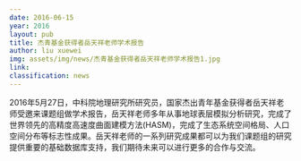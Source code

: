 ```yaml
---
date: 2016-06-15
year: 2016
layout: pub
title: 杰青基金获得者岳天祥老师学术报告
author: liu xuewei
img: assets/img/news/杰青基金获得者岳天祥老师学术报告1.jpg
link:
classification: news
---
```


2016年5月27日，中科院地理研究所研究员，国家杰出青年基金获得者岳天祥老师受邀来课题组做学术报告，岳天祥老师多年从事地球表层模拟分析研究，完成了世界领先的高精度高速度曲面建模方法(HASM)，完成了生态系统空间格局、人口空间分布等标志性成果。岳天祥老师的一系列研究成果都可以为我们课题组的研究提供重要的基础数据库支持，我们期待未来可以进行更多的合作与交流。
